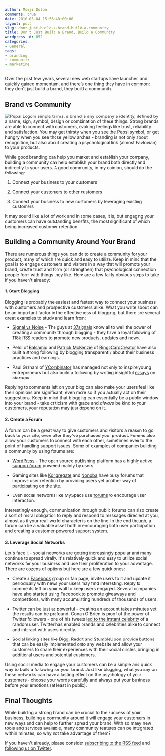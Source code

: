```yaml
---
author: Monji Dolon
comments: true
date: 2010-05-04 15:56:48+00:00
layout: post
slug: dont-just-build-a-brand-build-a-community
title: Don't Just Build a Brand, Build a Community
wordpress_id: 852
categories:
- General
tags:
- branding
- community
- marketing
---
```


Over the past few years, several new web startups have launched and quickly gained momentum, and there's one thing they have in common: they don't just build a brand, they build a community.



## Brand vs Community


![Pepsi Logo](http://devgrow.s3.amazonaws.com/assets/images/brandvscommunity-pepsi.gif)In simple terms, a brand is any company's identity, defined by a name, sign, symbol, design or combination of these things.  Strong brands are able to connect with customers, evoking feelings like trust, reliability and satisfaction.  You may get thirsty when you see the Pepsi symbol, or get hungry when you see those yellow arches - branding is not only about recognition, but also about creating a psychological link (almost Pavlovian) to your products.

While good branding can help you market and establish your company, building a community can help establish your brand both directly and indirectly to your users.  A good community, in my opinion, should do the following:




  1. Connect your business to your customers


  2. Connect your customers to other customers


  3. Connect your business to new customers by leveraging existing customers


It may sound like a lot of work and in some cases, it is, but engaging your customers can have outstanding benefits, the most significant of which being increased customer retention.


## Building a Community Around Your Brand


There are numerous things you can do to create a community for your product, many of which are quick and easy to utilize.  Keep in mind that the goal is to engage customers and visitors in a way that will promote your brand, create trust and form (or strengthen) that psychological connection people form with things they like.  Here are a few fairly obvious steps to take if you haven't already:


#### 1. Start Blogging


Blogging is probably the easiest and fastest way to connect your business with customers and prospective customers alike.  What you write about can be an important factor in the effectiveness of blogging, but there are several great examples to study and learn from:




  * [Signal vs Noise](http://37signals.com/svn) - The guys at [37signals](http://37signals.com/) know all to well the power of creating a community through blogging - they have a loyal following of 118k RSS readers to promote new products, updates and news.


  * Peldi of [Balsamiq](http://balsamiq.com/blog) and [Patrick McKenzie](http://www.kalzumeus.com/) of [BingoCardCreator](http://www.bingocardcreator.com/blog-images/bcc-blog-logo.jpg) have also built a strong following by blogging transparently about their business practices and earnings.


  * Paul Graham of [YCombinator](http://ycombinator.com/) has managed not only to inspire young entrepreneurs but also build a following by writing insightful [essays](http://paulgraham.com/articles.html) on startups


Replying to comments left on your blog can also make your users feel like their opinions are significant, even more so if you actually act on their suggestions.  Keep in mind that blogging can essentially be a public window into your brand - take criticism with grace and _always_ be kind to your customers, your reputation may just depend on it.


#### 2. Create a Forum


A forum can be a great way to give customers and visitors a reason to go back to your site, even after they've purchased your product.  Forums also allow your customers to connect with each other, sometimes even to the point of handling support issues.  Some of examples of companies building a community by using forums are:




  * [WordPress](http://wordpress.org/) - The open source publishing platform has a highly active [support forum](http://wordpress.org/support/) powered mainly by users.


  * Gaming sites like [Kongregate](http://kongregate.com/) and [Nonoba](http://nonoba.com/) have busy forums that improve user retention by providing users yet another way of participating on the site.


  * Even social networks like MySpace use [forums](http://forums.myspace.com/) to encourage user interaction.


Interestingly enough, communication through public forums can also create a sort of moral obligation to reply and respond to messages directed at you, almost as if your real-world character is on the line.  In the end though, a forum can be a valuable asset both in encouraging both user participation and creating a customer-powered support system.


#### 3. Leverage Social Networks


Let's face it - social networks are getting increasingly popular and many continue to spread virally.  It's relatively quick and easy to utilize social networks for your business and use their proliferation to your advantage.  There are dozens of options but here are a few quick ones:




  * Create a [Facebook](http://facebook.com/) group or fan page, invite users to it and update it periodically with news your users may find interesting.  Reply to comments left on your wall to keep users engaged.  Several companies have also started using Facebook to promote giveaways and competitions, with many accumulating hundreds of thousands of users.


  * [Twitter](http://twitter.com/) can be just as powerful - creating an account takes minutes yet the results can be profound.  Conan O'Brien is proof of the power of Twitter followers - one of his tweets l[ed to the instant celebrity](http://www.popeater.com/2010/03/08/sarah-killen-conan-obrien-twitter/) of a random user.  Twitter has enabled brands and celebrities alike to connect and interact with users directly.


  * Social linking sites like [Digg](http://digg.com/), [Reddit](http://reddit.com/) and [StumbleUpon](http://stumbleupon.com/) provide buttons that can be easily implemented onto any website and allow your customers to share their experiences with their social circles, bringing in additional users and potential customers.


Using social media to engage your customers can be a simple and quick way to build a following for your brand.  Just like blogging, what you say on these networks can have a lasting effect on the psychology of your customers - choose your words carefully and always put your business before your emotions (at least in public).


## Final Thoughts


While building a strong brand can be crucial to the success of your business, building a community around it will engage your customers in new ways and can help to further spread your brand.  With so many new tools and services available, many community features can be integrated within minutes, so why not take advantage of them?

If you haven't already, please consider [subscribing to the RSS feed](http://feeds.feedburner.com/devgrow) and [following us on Twitter](http://twitter.com/ThinkDevGrow).
